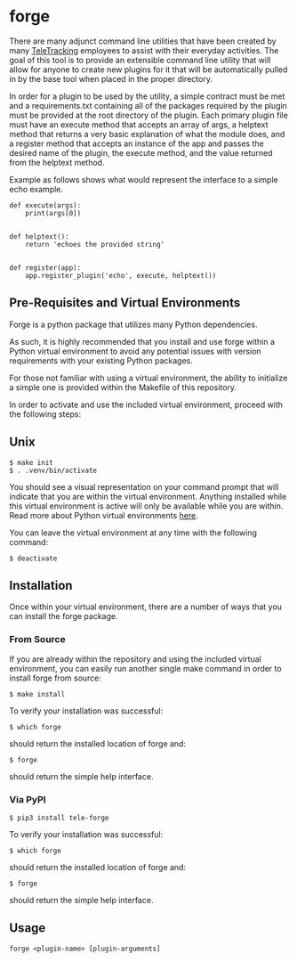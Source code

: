 # forge

There are many adjunct command line utilities that have been created by many [TeleTracking](https://www.teletracking.com)
employees to assist with their everyday activities.
The goal of this tool is to provide an extensible command line utility that will allow
for anyone to create new plugins for it that will be automatically pulled in by the
base tool when placed in the proper directory.

In order for a plugin to be used by the utility, a simple contract must be met and a requirements.txt containing all of the packages required by the plugin must be provided at the root directory of the plugin.
Each primary plugin file must have an execute method that accepts an array of args,
a helptext method that returns a very basic explanation of what the module does,
and a register method that accepts an instance of the app and passes the desired name of
the plugin, the execute method, and the value returned from the helptext method.

Example as follows shows what would represent the interface to a simple echo example.

```
def execute(args):
    print(args[0])


def helptext():
    return 'echoes the provided string'


def register(app):
    app.register_plugin('echo', execute, helptext())
```

## Pre-Requisites and Virtual Environments
Forge is a python package that utilizes many Python dependencies.

As such, it is highly recommended that you install and use forge within a Python virtual environment to avoid any potential issues with version requirements with your existing Python packages.

For those not familiar with using a virtual environment, the ability to initialize a simple one is provided within the Makefile of this repository.

In order to activate and use the included virtual environment, proceed with the following steps:

## Unix
```
$ make init
$ . .venv/bin/activate
```

You should see a visual representation on your command prompt that will indicate that you are within the virtual environment.
Anything installed while this virtual environment is active will only be available while you are within. Read more about Python virtual environments [here](https://realpython.com/python-virtual-environments-a-primer/).

You can leave the virtual environment at any time with the following command:
```
$ deactivate
```

## Installation
Once within your virtual environment, there are a number of ways that you can install the forge package.

### From Source
If you are already within the repository and using the included virtual environment, you can easily run another single make command in order to install forge from source:

```
$ make install
```

To verify your installation was successful:
```
$ which forge
```
should return the installed location of forge and:
```
$ forge
```
should return the simple help interface.

### Via PyPI

```
$ pip3 install tele-forge
```

To verify your installation was successful:
```
$ which forge
```
should return the installed location of forge and:
```
$ forge
```
should return the simple help interface.




## Usage
```
forge <plugin-name> [plugin-arguments]
```
